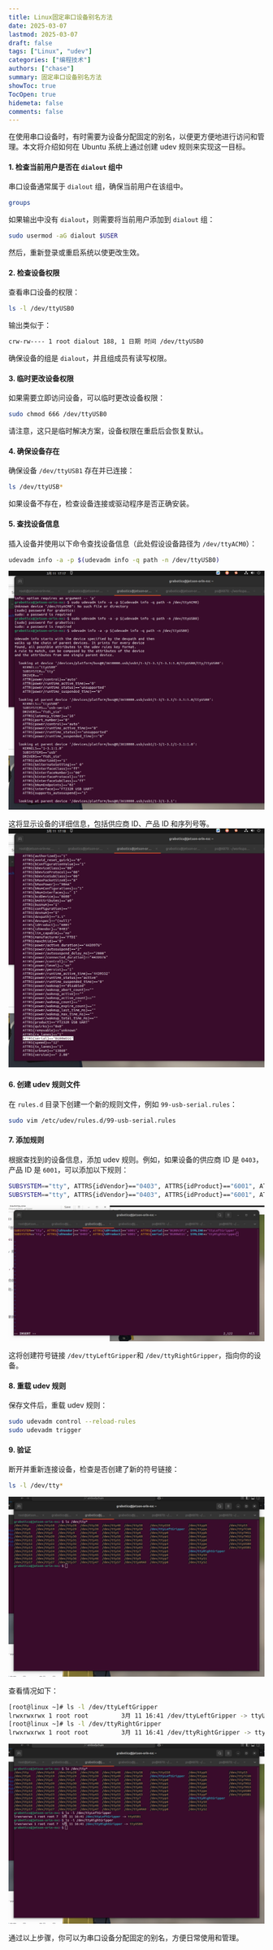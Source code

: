 ```yaml
---
title: Linux固定串口设备别名方法
date: 2025-03-07
lastmod: 2025-03-07
draft: false
tags: ["Linux", "udev"]
categories: ["编程技术"]
authors: ["chase"]
summary: 固定串口设备别名方法
showToc: true
TocOpen: true
hidemeta: false
comments: false
---
```



在使用串口设备时，有时需要为设备分配固定的别名，以便更方便地进行访问和管理。本文将介绍如何在 Ubuntu 系统上通过创建 udev 规则来实现这一目标。

#### 1. 检查当前用户是否在 `dialout` 组中

串口设备通常属于 `dialout` 组，确保当前用户在该组中。

```sh
groups
```

如果输出中没有 `dialout`，则需要将当前用户添加到 `dialout` 组：

```sh
sudo usermod -aG dialout $USER
```

然后，重新登录或重启系统以使更改生效。

#### 2. 检查设备权限

查看串口设备的权限：

```sh
ls -l /dev/ttyUSB0
```

输出类似于：

```sh
crw-rw---- 1 root dialout 188, 1 日期 时间 /dev/ttyUSB0
```

确保设备的组是 `dialout`，并且组成员有读写权限。

#### 3. 临时更改设备权限

如果需要立即访问设备，可以临时更改设备权限：

```sh
sudo chmod 666 /dev/ttyUSB0
```

请注意，这只是临时解决方案，设备权限在重启后会恢复默认。

#### 4. 确保设备存在

确保设备 `/dev/ttyUSB1` 存在并已连接：

```sh
ls /dev/ttyUSB*
```

如果设备不存在，检查设备连接或驱动程序是否正确安装。

#### 5. 查找设备信息

插入设备并使用以下命令查找设备信息（此处假设设备路径为 `/dev/ttyACM0`）：

```sh
udevadm info -a -p $(udevadm info -q path -n /dev/ttyUSB0)
```
![found](found.png)

这将显示设备的详细信息，包括供应商 ID、产品 ID 和序列号等。
![info](info.png)


#### 6. 创建 udev 规则文件

在 `rules.d` 目录下创建一个新的规则文件，例如 `99-usb-serial.rules`：

```sh
sudo vim /etc/udev/rules.d/99-usb-serial.rules
```

#### 7. 添加规则

根据查找到的设备信息，添加 udev 规则。例如，如果设备的供应商 ID 是 `0403`，产品 ID 是 `6001`，可以添加以下规则：

```sh
SUBSYSTEM=="tty", ATTRS{idVendor}=="0403", ATTRS{idProduct}=="6001", ATTRS{serial}=="BG00V3PJ", SYMLINK+="ttyLeftGripper"
SUBSYSTEM=="tty", ATTRS{idVendor}=="0403", ATTRS{idProduct}=="6001", ATTRS{serial}=="BG00WO1G", SYMLINK+="ttyRightGripper"
```
![add_udev](add_udev.png)

这将创建符号链接 `/dev/ttyLeftGripper`和 `/dev/ttyRightGripper`，指向你的设备。

#### 8. 重载 udev 规则

保存文件后，重载 udev 规则：

```sh
sudo udevadm control --reload-rules
sudo udevadm trigger
```

#### 9. 验证

断开并重新连接设备，检查是否创建了新的符号链接：

```sh
ls -l /dev/tty*
```
![ls](ls.png)

查看情况如下：

```sh
[root@linux ~]# ls -l /dev/ttyLeftGripper
lrwxrwxrwx 1 root root         3月 11 16:41 /dev/ttyLeftGripper -> ttyUSB1
[root@linux ~]# ls -l /dev/ttyRightGripper
lrwxrwxrwx 1 root root         3月 11 16:41 /dev/ttyRightGripper -> ttyUSB0
```
![ls_1](ls_1.png)

通过以上步骤，你可以为串口设备分配固定的别名，方便日常使用和管理。